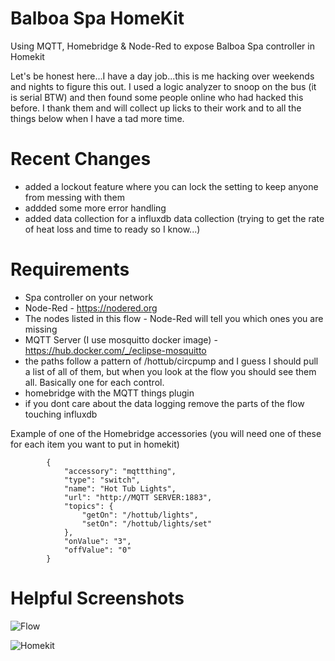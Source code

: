 # Balboa Spa HomeKit
 Using MQTT, Homebridge & Node-Red to expose Balboa Spa controller in Homekit
 
 Let's be honest here...I have a day job...this is me hacking over weekends and nights to figure this out. I used a logic analyzer to snoop on the bus (it is serial BTW) and then found some people online who had hacked this before. I thank them and will collect up licks to their work and to all the things below when I have a tad more time.
 
# Recent Changes
* added a lockout feature where you can lock the setting to keep anyone from messing with them
* addded some more error handling
* added data collection for a influxdb data collection (trying to get the rate of heat loss and time to ready so I know...)
 
# Requirements
* Spa controller on your network
* Node-Red - https://nodered.org
* The nodes listed in this flow - Node-Red will tell you which ones you are missing
* MQTT Server (I use mosquitto docker image) - https://hub.docker.com/_/eclipse-mosquitto
* the paths follow a pattern of /hottub/circpump and I guess I should pull a list of all of them, but when you look at the flow you should see them all. Basically one for each control.
* homebridge with the MQTT things plugin
* if you dont care about the data logging remove the parts of the flow touching influxdb

Example of one of the Homebridge accessories (you will need one of these for each item you want to put in homekit)
```
		{
            "accessory": "mqttthing",
            "type": "switch",
            "name": "Hot Tub Lights",
            "url": "http://MQTT SERVER:1883",
            "topics": {
                "getOn": "/hottub/lights",
                "setOn": "/hottub/lights/set"
            },
            "onValue": "3",
            "offValue": "0"
        }
```

# Helpful Screenshots

![Flow](https://github.com/ntableman/Balboa-Spa-HomeKit/blob/master/Node-Red%20Flow.png)

![Homekit](https://github.com/ntableman/Balboa-Spa-HomeKit/blob/master/Home%20Kit.png)
